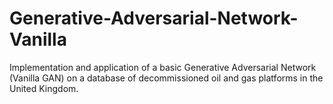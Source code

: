 # Generative-Adversarial-Network-Vanilla
Implementation and application of a basic Generative Adversarial Network (Vanilla GAN) on a database of decommissioned oil and gas platforms in the United Kingdom.
